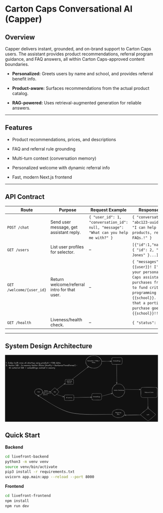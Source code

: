 
# Carton Caps Conversational AI (Capper)

    

## Overview

  

Capper delivers instant, grounded, and on-brand support to Carton Caps users. The assistant provides product recommendations, referral program guidance, and FAQ answers, all within Carton Caps-approved content boundaries.

  

-  **Personalized:** Greets users by name and school, and provides referral benefit info.

-  **Product-aware:** Surfaces recommendations from the actual product catalog.

-  **RAG-powered:** Uses retrieval-augmented generation for reliable answers.


---

  

## Features

  

- Product recommendations, prices, and descriptions

- FAQ and referral rule grounding

- Multi-turn context (conversation memory)

- Personalized welcome with dynamic referral info

- Fast, modern Next.js frontend


---


## API Contract


| Route                    | Purpose                   | Request Example                                            | Response Example           |
|--------------------------|---------------------------|------------------------------------------------------------|----------------------------|
| `POST /chat`             | Send user message, get assistant reply.         | `{ "user_id": 1, "conversation_id": null, "message": "What can you help me with?" }`                        | `{ "conversation_id": "abc123-uuid", "reply": "I can help you with products, referrals, and FAQs.!" }`    |
| `GET /users`             | List user profiles for selector.        | –                                                          | `[{"id":1,"name":"Anna"},{ "id": 2, "name": "Bob Jones" }...]` |
| `GET /welcome/{user_id}` | Return welcome/referral intro for that user.  | –                                                          | `{ "messages": ["Hi {{user}}! I'm Capper, your personal Carton Caps assistant. Your purchases from us help to fund critical school programming efforts for {{school}}. Remember that a portion of your purchase goes to {{school}}!!"] }`  |
 `GET /health` | Liveness/health check.  | –                                                          | `{ "status": "ok" }`  |

---

## System Design Architecture


![System Design Arch](https://github.com/yatharthgarg/cartoncaps-livefront/blob/main/livefront-frontend/public/System%20Design.excalidraw.png)


## Quick Start

**Backend**

```bash
cd livefront-backend
python3 -m venv venv
source venv/bin/activate
pip3 install -r requirements.txt
uvicorn app.main:app --reload --port 8000
```

**Frontend**
```bash
cd livefront-frontend
npm install
npm run dev
```
